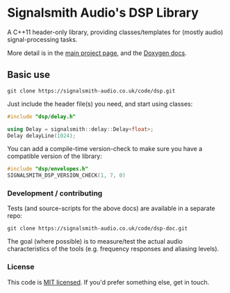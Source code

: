 # Signalsmith Audio's DSP Library

A C++11 header-only library, providing classes/templates for (mostly audio) signal-processing tasks.

More detail is in the [main project page](https://signalsmith-audio.co.uk/code/dsp/), and the [Doxygen docs](https://signalsmith-audio.co.uk/code/dsp/html/modules.html).

## Basic use

```
git clone https://signalsmith-audio.co.uk/code/dsp.git
```

Just include the header file(s) you need, and start using classes:

```cpp
#include "dsp/delay.h"

using Delay = signalsmith::delay::Delay<float>;
Delay delayLine(1024);
```

You can add a compile-time version-check to make sure you have a compatible version of the library:
```cpp
#include "dsp/envelopes.h"
SIGNALSMITH_DSP_VERSION_CHECK(1, 7, 0)
```

### Development / contributing

Tests (and source-scripts for the above docs) are available in a separate repo:

```
git clone https://signalsmith-audio.co.uk/code/dsp-doc.git
```

The goal (where possible) is to measure/test the actual audio characteristics of the tools (e.g. frequency responses and aliasing levels).

### License

This code is [MIT licensed](LICENSE.txt).  If you'd prefer something else, get in touch.
